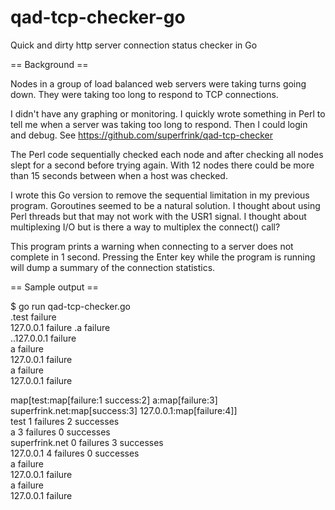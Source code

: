 qad-tcp-checker-go
==================

Quick and dirty http server connection status checker in Go

== Background ==

Nodes in a group of load balanced web servers were taking turns going down.
They were taking too long to respond to TCP connections.

I didn't have any graphing or monitoring.  I quickly wrote something in Perl
to tell me when a server was taking too long to respond.  Then I could login
and debug.  See https://github.com/superfrink/qad-tcp-checker

The Perl code sequentially checked each node and after checking all nodes
slept for a second before trying again.  With 12 nodes there could be more
than 15 seconds between when a host was checked.

I wrote this Go version to remove the sequential limitation in my previous
program.  Goroutines seemed to be a natural solution.  I thought about using
Perl threads but that may not work with the USR1 signal.  I thought about
multiplexing I/O but is there a way to multiplex the connect() call?

This program prints a warning when connecting to a server does not complete in
1 second.  Pressing the Enter key while the program is running will dump a
summary of the connection statistics.

== Sample output ==

  $ go run qad-tcp-checker.go  
  .test failure  
  127.0.0.1 failure
  .a failure  
  ..127.0.0.1 failure  
  a failure  
  127.0.0.1 failure  
  a failure  
  127.0.0.1 failure  
    
  map[test:map[failure:1 success:2] a:map[failure:3] superfrink.net:map[success:3] 127.0.0.1:map[failure:4]]  
              test       1 failures       2 successes  
                 a       3 failures       0 successes  
    superfrink.net       0 failures       3 successes  
         127.0.0.1       4 failures       0 successes  
  a failure  
  127.0.0.1 failure  
  a failure  
  127.0.0.1 failure  
  